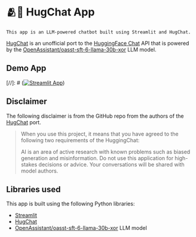 # 🫂💬 HugChat App
```
This app is an LLM-powered chatbot built using Streamlit and HugChat.
```

[HugChat](https://github.com/Soulter/hugging-chat-api) is an unofficial port to the [HuggingFace Chat](https://huggingface.co/chat/) API that is powered by the [OpenAssistant/oasst-sft-6-llama-30b-xor](https://huggingface.co/OpenAssistant/oasst-sft-6-llama-30b-xor) LLM model.

## Demo App

[//]: # ([![Streamlit App](https://static.streamlit.io/badges/streamlit_badge_black_white.svg)](https://hugchat.streamlit.app/))

## Disclaimer
The following disclaimer is from the GitHub repo from the authors of the [HugChat](https://github.com/Soulter/hugging-chat-api) port.
> When you use this project, it means that you have agreed to the following two requirements of the HuggingChat:
>
> AI is an area of active research with known problems such as biased generation and misinformation. Do not use this application for high-stakes decisions or advice. Your conversations will be shared with model authors.


## Libraries used

This app is built using the following Python libraries:
- [Streamlit](https://streamlit.io/)
- [HugChat](https://github.com/Soulter/hugging-chat-api)
- [OpenAssistant/oasst-sft-6-llama-30b-xor](https://huggingface.co/OpenAssistant/oasst-sft-6-llama-30b-xor) LLM model
